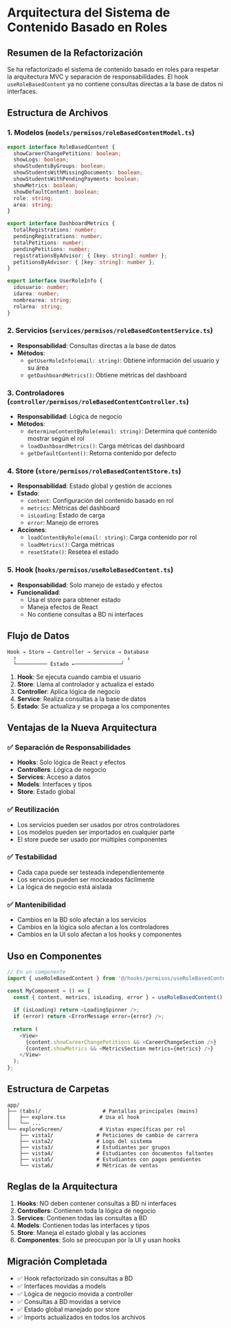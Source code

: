 # Arquitectura del Sistema de Contenido Basado en Roles

## Resumen de la Refactorización

Se ha refactorizado el sistema de contenido basado en roles para respetar la arquitectura MVC y separación de responsabilidades. El hook `useRoleBasedContent` ya no contiene consultas directas a la base de datos ni interfaces.

## Estructura de Archivos

### 1. Modelos (`models/permisos/roleBasedContentModel.ts`)
```typescript
export interface RoleBasedContent {
  showCareerChangePetitions: boolean;
  showLogs: boolean;
  showStudentsByGroups: boolean;
  showStudentsWithMissingDocuments: boolean;
  showStudentsWithPendingPayments: boolean;
  showMetrics: boolean;
  showDefaultContent: boolean;
  role: string;
  area: string;
}

export interface DashboardMetrics {
  totalRegistrations: number;
  pendingRegistrations: number;
  totalPetitions: number;
  pendingPetitions: number;
  registrationsByAdvisor: { [key: string]: number };
  petitionsByAdvisor: { [key: string]: number };
}

export interface UserRoleInfo {
  idusuario: number;
  idarea: number;
  nombrearea: string;
  rolarea: string;
}
```

### 2. Servicios (`services/permisos/roleBasedContentService.ts`)
- **Responsabilidad**: Consultas directas a la base de datos
- **Métodos**:
  - `getUserRoleInfo(email: string)`: Obtiene información del usuario y su área
  - `getDashboardMetrics()`: Obtiene métricas del dashboard

### 3. Controladores (`controller/permisos/roleBasedContentController.ts`)
- **Responsabilidad**: Lógica de negocio
- **Métodos**:
  - `determineContentByRole(email: string)`: Determina qué contenido mostrar según el rol
  - `loadDashboardMetrics()`: Carga métricas del dashboard
  - `getDefaultContent()`: Retorna contenido por defecto

### 4. Store (`store/permisos/roleBasedContentStore.ts`)
- **Responsabilidad**: Estado global y gestión de acciones
- **Estado**:
  - `content`: Configuración del contenido basado en rol
  - `metrics`: Métricas del dashboard
  - `isLoading`: Estado de carga
  - `error`: Manejo de errores
- **Acciones**:
  - `loadContentByRole(email: string)`: Carga contenido por rol
  - `loadMetrics()`: Carga métricas
  - `resetState()`: Resetea el estado

### 5. Hook (`hooks/permisos/useRoleBasedContent.ts`)
- **Responsabilidad**: Solo manejo de estado y efectos
- **Funcionalidad**:
  - Usa el store para obtener estado
  - Maneja efectos de React
  - No contiene consultas a BD ni interfaces

## Flujo de Datos

```
Hook → Store → Controller → Service → Database
  ↑                                    ↓
  └────────── Estado ←───────────────┘
```

1. **Hook**: Se ejecuta cuando cambia el usuario
2. **Store**: Llama al controlador y actualiza el estado
3. **Controller**: Aplica lógica de negocio
4. **Service**: Realiza consultas a la base de datos
5. **Estado**: Se actualiza y se propaga a los componentes

## Ventajas de la Nueva Arquitectura

### ✅ Separación de Responsabilidades
- **Hooks**: Solo lógica de React y efectos
- **Controllers**: Lógica de negocio
- **Services**: Acceso a datos
- **Models**: Interfaces y tipos
- **Store**: Estado global

### ✅ Reutilización
- Los servicios pueden ser usados por otros controladores
- Los modelos pueden ser importados en cualquier parte
- El store puede ser usado por múltiples componentes

### ✅ Testabilidad
- Cada capa puede ser testeada independientemente
- Los servicios pueden ser mockeados fácilmente
- La lógica de negocio está aislada

### ✅ Mantenibilidad
- Cambios en la BD solo afectan a los servicios
- Cambios en la lógica solo afectan a los controladores
- Cambios en la UI solo afectan a los hooks y componentes

## Uso en Componentes

```typescript
// En un componente
import { useRoleBasedContent } from '@/hooks/permisos/useRoleBasedContent';

const MyComponent = () => {
  const { content, metrics, isLoading, error } = useRoleBasedContent();
  
  if (isLoading) return <LoadingSpinner />;
  if (error) return <ErrorMessage error={error} />;
  
  return (
    <View>
      {content.showCareerChangePetitions && <CareerChangeSection />}
      {content.showMetrics && <MetricsSection metrics={metrics} />}
    </View>
  );
};
```

## Estructura de Carpetas

```
app/
├── (tabs)/                    # Pantallas principales (mains)
│   ├── explore.tsx           # Usa el hook
│   └── ...
└── exploreScreen/            # Vistas específicas por rol
    ├── vista1/              # Peticiones de cambio de carrera
    ├── vista2/              # Logs del sistema
    ├── vista3/              # Estudiantes por grupos
    ├── vista4/              # Estudiantes con documentos faltantes
    ├── vista5/              # Estudiantes con pagos pendientes
    └── vista6/              # Métricas de ventas
```

## Reglas de la Arquitectura

1. **Hooks**: NO deben contener consultas a BD ni interfaces
2. **Controllers**: Contienen toda la lógica de negocio
3. **Services**: Contienen todas las consultas a BD
4. **Models**: Contienen todas las interfaces y tipos
5. **Store**: Maneja el estado global y las acciones
6. **Componentes**: Solo se preocupan por la UI y usan hooks

## Migración Completada

- ✅ Hook refactorizado sin consultas a BD
- ✅ Interfaces movidas a models
- ✅ Lógica de negocio movida a controller
- ✅ Consultas a BD movidas a service
- ✅ Estado global manejado por store
- ✅ Imports actualizados en todos los archivos 